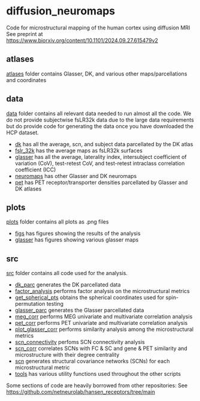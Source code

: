 # diffusion_neuromaps
Code for microstructural mapping of the human cortex using diffusion MRI
See preprint at https://www.biorxiv.org/content/10.1101/2024.09.27.615479v2

## atlases
[atlases](atlases/) folder contains Glasser, DK, and various other maps/parcellations and coordinates

## data
[data](data/) folder contains all relevant data needed to run almost all the code. We do not provide subjectwise fsLR32k data due to the large data requirements but do provide code for generating the data once you have downloaded the HCP dataset.
- [dk](data/dk/) has all the average, scn, and subject data parcellated by the DK atlas
- [fslr_32k](data/fslr_32k/) has the average maps as fsLR32k surfaces
- [glasser](data/glasser/) has all the average, laterality index, intersubject coefficient of variation (CoV), test-retest CoV, and test-retest intraclass correlation coefficient (ICC)
- [neuromaps](data/neuromaps/) has other Glasser and DK neuromaps
- [pet](data/pet) has PET receptor/transporter densities parcellated by Glasser and DK atlases

## plots
[plots](plots) folder contains all plots as .png files
- [figs](plots/figs/) has figures showing the results of the analysis
- [glasser](plots/glasser/) has figures showing various glasser maps

## src
[src](src) folder contains all code used for the analysis.
- [dk_parc](src/dk_parc.py) generates the DK parcellated data
- [factor_analysis](src/factor_analysis.py) performs factor analysis on the microstructural metrics
- [get_spherical_pts](src/get_spherical_pts.py) obtains the spherical coordinates used for spin-permutation testing
- [glasser_parc](src/glasser_parc.py) generates the Glasser parcellated data
- [meg_corr](src/meg_corr.py) performs MEG univariate and multivariate correlation analysis
- [pet_corr](src/pet_corr.py) performs PET univariate and multivariate correlation analysis
- [plot_glasser_corr](src/plot_glasser_corr.py) performs similarity analysis among the microstructural metrics
- [scn_connectivity](src/scn_connectivity.py) perfoms SCN connectivity analysis
- [scn_corr](src/scn_corr.py) correlates SCNs with FC & SC and gene & PET similarity and microstructure with their degree centrality
- [scn](src/scn.py) generates structural covariance networks (SCNs) for each microstructural metric
- [tools](src/tools.py) has various utility functions used throughout the other scripts

Some sections of code are heavily borrowed from other repositories:
See https://github.com/netneurolab/hansen_receptors/tree/main
